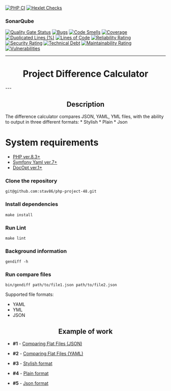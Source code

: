 [![PHP CI](https://github.com/stav86/php-project-48/actions/workflows/PHP%20CI.yml/badge.svg)](https://github.com/stav86/php-project-48/actions/workflows/PHP%20CI.yml) [![Hexlet Checks](https://github.com/stav86/php-project-48/actions/workflows/hexlet-check.yml/badge.svg)](https://github.com/stav86/php-project-48/actions)

### SonarQube
[![Quality Gate Status](https://sonarcloud.io/api/project_badges/measure?project=stav86_php-project-48&metric=alert_status)](https://sonarcloud.io/summary/new_code?id=stav86_php-project-48) [![Bugs](https://sonarcloud.io/api/project_badges/measure?project=stav86_php-project-48&metric=bugs)](https://sonarcloud.io/summary/new_code?id=stav86_php-project-48) [![Code Smells](https://sonarcloud.io/api/project_badges/measure?project=stav86_php-project-48&metric=code_smells)](https://sonarcloud.io/summary/new_code?id=stav86_php-project-48) [![Coverage](https://sonarcloud.io/api/project_badges/measure?project=stav86_php-project-48&metric=coverage)](https://sonarcloud.io/summary/new_code?id=stav86_php-project-48) [![Duplicated Lines (%)](https://sonarcloud.io/api/project_badges/measure?project=stav86_php-project-48&metric=duplicated_lines_density)](https://sonarcloud.io/summary/new_code?id=stav86_php-project-48) [![Lines of Code](https://sonarcloud.io/api/project_badges/measure?project=stav86_php-project-48&metric=ncloc)](https://sonarcloud.io/summary/new_code?id=stav86_php-project-48) [![Reliability Rating](https://sonarcloud.io/api/project_badges/measure?project=stav86_php-project-48&metric=reliability_rating)](https://sonarcloud.io/summary/new_code?id=stav86_php-project-48) [![Security Rating](https://sonarcloud.io/api/project_badges/measure?project=stav86_php-project-48&metric=security_rating)](https://sonarcloud.io/summary/new_code?id=stav86_php-project-48) [![Technical Debt](https://sonarcloud.io/api/project_badges/measure?project=stav86_php-project-48&metric=sqale_index)](https://sonarcloud.io/summary/new_code?id=stav86_php-project-48) [![Maintainability Rating](https://sonarcloud.io/api/project_badges/measure?project=stav86_php-project-48&metric=sqale_rating)](https://sonarcloud.io/summary/new_code?id=stav86_php-project-48) [![Vulnerabilities](https://sonarcloud.io/api/project_badges/measure?project=stav86_php-project-48&metric=vulnerabilities)](https://sonarcloud.io/summary/new_code?id=stav86_php-project-48)

---
<h1 align="center">Project Difference Calculator</h1>
---

<h2 align="center">Description</h2>
The difference calculator compares JSON, YAML, YML files, with the ability to output in three different formats: 
* Stylish
* Plain
* Json

# System requirements
* [PHP ver.8.3+](https://www.php.net/downloads.php)
* [Symfony Yaml ver.7+](https://symfony.com/doc/current/components/yaml.html)
* [DocOpt ver.1+](https://docopt.org/)

### Clone the repository
```git@github.com:stav86/php-project-48.git```

### Install dependencies
```make install```

### Run Lint
```make lint```

### Background information
```gendiff -h```

### Run compare files
```bin/gendiff path/to/file1.json path/to/file2.json```

Supported file formats:
* YAML
* YML
* JSON

<h2 align="center">Example of work</h2>

* **#1** - [Comparing Flat Files (JSON)](https://asciinema.org/a/OTwBrGlGAsOexMLsHKpgOWfNj)

* **#2** - [Comparing Flat Files (YAML)](https://asciinema.org/a/vPeP3d4yRy6gL4EIpw81u21Sd)

* **#3** - [Stylish format](https://asciinema.org/a/mi1wgU9JS5S0RygSXuzcgbTek)

* **#4** - [Plain format](https://asciinema.org/a/1cKR6sGCmBtvVpC5rV9OVxqKz)

* **#5** - [Json format](https://asciinema.org/a/OY65SnpM6IHVLRCHLp1GSaHGv)